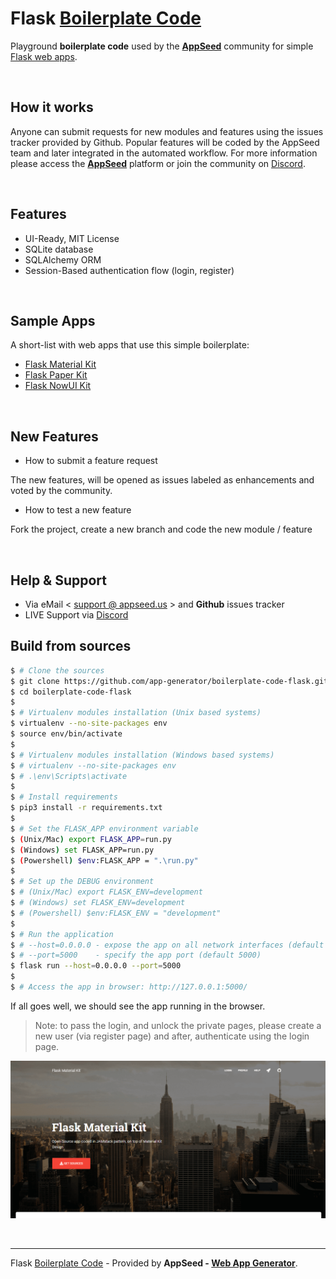 # Flask [Boilerplate Code](https://appseed.us/boilerplate-code)

Playground **boilerplate code** used by the **[AppSeed](https://appseed.us)** community for simple [Flask web apps](https://appseed.us/apps/flask-apps).

<br />

## How it works

Anyone can submit requests for new modules and features using the issues tracker provided by Github. Popular features will be coded by the AppSeed team and later integrated in the automated workflow. For more information please access the **[AppSeed](https://appseed.us)** platform or join the community on [Discord](https://discord.gg/fZC6hup). 

<br />

## Features

- UI-Ready, MIT License
- SQLite database
- SQLAlchemy ORM
- Session-Based authentication flow (login, register)

<br/>

## Sample Apps

A short-list with web apps that use this simple boilerplate:

- [Flask Material Kit](https://github.com/app-generator/flask-material-kit)
- [Flask Paper Kit](https://github.com/app-generator/flask-paper-kit)
- [Flask NowUI Kit](https://github.com/app-generator/flask-now-ui-kit)

<br />

## New Features

- How to submit a feature request

The new features, will be opened as issues labeled as enhancements and voted by the community.

- How to test a new feature

Fork the project, create a new branch and code the new module / feature  

<br />

## Help & Support

- Via eMail < [support @ appseed.us](https://appseed.us/support) > and **Github** issues tracker 
- LIVE Support via [Discord](https://discord.gg/fZC6hup)

## Build from sources

```bash
$ # Clone the sources
$ git clone https://github.com/app-generator/boilerplate-code-flask.git
$ cd boilerplate-code-flask
$
$ # Virtualenv modules installation (Unix based systems)
$ virtualenv --no-site-packages env
$ source env/bin/activate
$
$ # Virtualenv modules installation (Windows based systems)
$ # virtualenv --no-site-packages env
$ # .\env\Scripts\activate
$ 
$ # Install requirements
$ pip3 install -r requirements.txt
$
$ # Set the FLASK_APP environment variable
$ (Unix/Mac) export FLASK_APP=run.py
$ (Windows) set FLASK_APP=run.py
$ (Powershell) $env:FLASK_APP = ".\run.py"
$
$ # Set up the DEBUG environment
$ # (Unix/Mac) export FLASK_ENV=development
$ # (Windows) set FLASK_ENV=development
$ # (Powershell) $env:FLASK_ENV = "development"
$
$ # Run the application
$ # --host=0.0.0.0 - expose the app on all network interfaces (default 127.0.0.1)
$ # --port=5000    - specify the app port (default 5000)  
$ flask run --host=0.0.0.0 --port=5000
$
$ # Access the app in browser: http://127.0.0.1:5000/
```
If all goes well, we should see the app running in the browser. 
> Note: to pass the login, and unlock the private pages, please create a new user (via register page) and after, authenticate using the login page. 

![Flask Material Kit - Open-Source Web App.](https://raw.githubusercontent.com/app-generator/static/master/products/flask-material-kit-screen.png)

<br />

---
Flask [Boilerplate Code](https://appseed.us/boilerplate-code) - Provided by **AppSeed - [Web App Generator](https://appseed.us/app-generator)**. 
